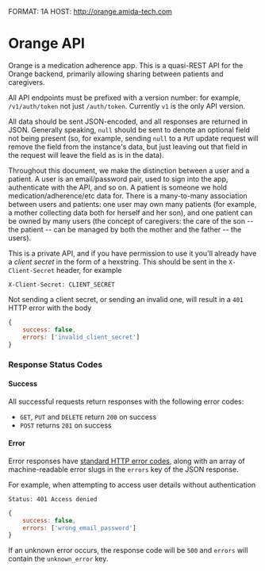 FORMAT: 1A
HOST: http://orange.amida-tech.com

# Orange API

Orange is a medication adherence app. This is a quasi-REST API for the Orange
backend, primarily allowing sharing between patients and caregivers.

All API endpoints must be prefixed with a version number: for example,
`/v1/auth/token` not just `/auth/token`. Currently `v1` is the only API version.

All data should be sent JSON-encoded, and all responses are returned in JSON.
Generally speaking, `null` should be sent to denote an optional field not being
present (so, for example, sending `null` to a `PUT` update request will remove the
field from the instance's data, but just leaving out that field in the request
will leave the field as is in the data).

Throughout this document, we make the distinction between a user and a patient.
A user is an email/password pair, used to sign into the app, authenticate with the API,
and so on. A patient is someone we hold medication/adherence/etc data for. There is
a many-to-many association between users and patients: one user may own many patients
(for example, a mother collecting data both for herself and her son), and one patient
can be owned by many users (the concept of caregivers: the care of the son -- the patient
-- can be managed by both the mother and the father -- the users).

This is a private API, and if you have permission to use it you'll already have a _client
secret_ in the form of a hexstring. This should be sent in the `X-Client-Secret` header,
for example

```http
X-Client-Secret: CLIENT_SECRET
```

Not sending a client secret, or sending an invalid one, will result in a `401` HTTP error with
the body
```javascript
{
    success: false,
    errors: ['invalid_client_secret']
}
```

### Response Status Codes
#### Success
All successful requests return responses with the following error codes:
 - `GET`, `PUT` and `DELETE` return `200` on success
 - `POST` returns `201` on success

#### Error
Error responses have [standard HTTP error codes](http://www.restapitutorial.com/httpstatuscodes.html),
along with an array of machine-readable error slugs in the `errors` key of the JSON response.

For example, when attempting to access user details without authentication

```http
Status: 401 Access denied
```

```javascript
{
    success: false,
    errors: ['wrong_email_password']
}
```

If an unknown error occurs, the response code will be `500` and `errors` will
contain the `unknown_error` key.



